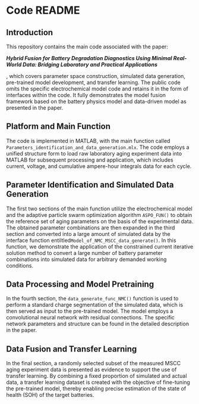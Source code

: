 # Code README

## Introduction

This repository contains the main code associated with the paper: 

***Hybrid Fusion for Battery Degradation Diagnostics Using Minimal Real-World Data: Bridging Laboratory and Practical Applications***

, which covers parameter space construction, simulated data generation, pre-trained model development, and transfer learning. The public code omits the specific electrochemical model code and retains it in the form of interfaces within the code. It fully demonstrates the model fusion framework based on the battery physics model and data-driven model as presented in the paper.

## Platform and Main Function

The code is implemented in MATLAB, with the main function called `Parameters_identification_and_data_generation.mlx`. The code employs a unified structure form to load raw laboratory aging experiment data into MATLAB for subsequent processing and application, which  includes current, voltage, and cumulative ampere-hour integrals data for each cycle.

## Parameter Identification and Simulated Data Generation

The first two sections of the main function utilize the electrochemical model and the adaptive particle swarm optimization algorithm `ASPO_FUN()` to obtain the reference set of aging parameters on the basis of the experimental data. The obtained parameter combinations are then expanded in the third section and converted into a large amount of simulated data by the interface function entiltled`Model_of_NMC_MSCC_data_generate()`. In this function, we demonstrate the application of the constrained current iterative solution method to convert a large number of battery parameter combinations into simulated data for arbitrary demanded working conditions.

## Data Processing and Model Pretraining

In the fourth section, the `data_generate_func_NMC()` function is used to perform a standard charge segmentation of the simulated data, which is then served as input to the pre-trained model. The model employs a convolutional neural network with residual connections. The specific network parameters and structure can be found in the detailed description in the paper.

## Data Fusion and Transfer Learning

In the final section, a randomly selected subset of the measured MSCC aging experiment data is presented as evidence to support the use of transfer learning. By combining a fixed proportion of simulated and actual data, a transfer learning dataset is created with the objective of fine-tuning the pre-trained model, thereby enabling precise estimation of the state of health (SOH) of the target batteries.
